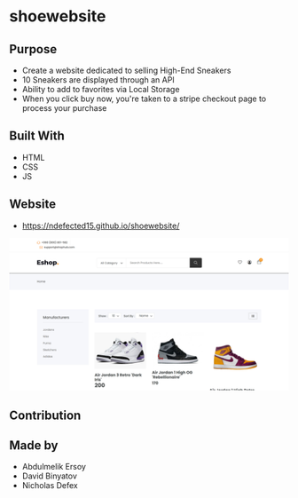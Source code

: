 # shoewebsite

## Purpose

- Create a website dedicated to selling High-End Sneakers
- 10 Sneakers are displayed through an API
- Ability to add to favorites via Local Storage
- When you click buy now, you're taken to a stripe checkout page to process your purchase

## Built With

- HTML
- CSS
- JS

## Website

- https://ndefected15.github.io/shoewebsite/

![alt text](https://github.com/Ndefected15/shoewebsite/blob/main/assets/images/screenshot.png?raw=true)

## Contribution

## Made by 
- Abdulmelik Ersoy
- David Binyatov
- Nicholas Defex

